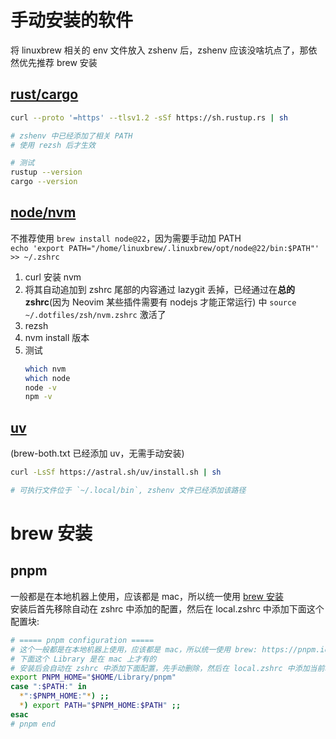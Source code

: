 # 手动安装的软件

将 linuxbrew 相关的 env 文件放入 zshenv 后，zshenv 应该没啥坑点了，那依然优先推荐 brew 安装

## [rust/cargo](https://rustup.rs/)
```bash
curl --proto '=https' --tlsv1.2 -sSf https://sh.rustup.rs | sh

# zshenv 中已经添加了相关 PATH
# 使用 rezsh 后才生效

# 测试
rustup --version
cargo --version
```

## [node/nvm](https://nodejs.org/en/download)
不推荐使用 `brew install node@22`，因为需要手动加 PATH\
`echo 'export PATH="/home/linuxbrew/.linuxbrew/opt/node@22/bin:$PATH"' >> ~/.zshrc`

1. curl 安装 nvm
2. 将其自动追加到 zshrc 尾部的内容通过 lazygit 丢掉，已经通过在**总的 zshrc**(因为 Neovim 某些插件需要有 nodejs 才能正常运行) 中 `source ~/.dotfiles/zsh/nvm.zshrc` 激活了
3. rezsh
4. nvm install 版本
5. 测试
    ```bash
    which nvm
    which node
    node -v
    npm -v
    ```

## [uv](https://docs.astral.sh/uv/getting-started/installation/) 
(brew-both.txt 已经添加 uv，无需手动安装)
```bash
curl -LsSf https://astral.sh/uv/install.sh | sh

# 可执行文件位于 `~/.local/bin`, zshenv 文件已经添加该路径
```

# brew 安装

## pnpm
一般都是在本地机器上使用，应该都是 mac，所以统一使用 [brew 安装](https://pnpm.io/installation#using-homebrew)\
安装后首先移除自动在 zshrc 中添加的配置，然后在 local.zshrc 中添加下面这个配置块:
```bash
# ===== pnpm configuration =====
# 这个一般都是在本地机器上使用，应该都是 mac，所以统一使用 brew: https://pnpm.io/installation#using-homebrew
# 下面这个 Library 是在 mac 上才有的
# 安装后会自动在 zshrc 中添加下面配置，先手动删除，然后在 local.zshrc 中添加当前块
export PNPM_HOME="$HOME/Library/pnpm"
case ":$PATH:" in
  *":$PNPM_HOME:"*) ;;
  *) export PATH="$PNPM_HOME:$PATH" ;;
esac
# pnpm end
```

